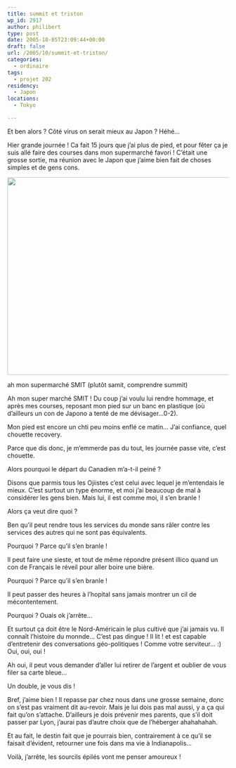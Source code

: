 ```yaml
---
title: summit et triston
wp_id: 2917
author: philibert
type: post
date: 2005-10-05T23:09:44+00:00
draft: false
url: /2005/10/summit-et-triston/
categories:
  - ordinaire
tags:
  - projet 202
residency:
  - Japon
locations:
  - Tokyo

---
```

Et ben alors ? Côté virus on serait mieux au Japon ? Héhé&#8230;

Hier grande journée ! Ca fait 15 jours que j&rsquo;ai plus de pied, et pour fêter ça je suis allé faire des courses dans mon supermarché favori ! C&rsquo;était une grosse sortie, ma réunion avec le Japon que j&rsquo;aime bien fait de choses simples et de gens cons.

<div id="attachment_2918" class="wp-caption alignnone" style="max-width: 600px">
  <a href="/uploads/2012/09/370653026622.jpeg"><img src="/uploads/2012/09/370653026622.jpeg" alt="" title="370653026622" width="600" height="450" class="size-full wp-image-2918" srcset="/uploads/2012/09/370653026622.jpeg 600w, /uploads/2012/09/370653026622-300x225.jpeg 300w, /uploads/2012/09/370653026622-263x197.jpeg 263w" sizes="(max-width: 600px) 100vw, 600px" /></a>
  
  <p class="wp-caption-text">
    ah mon supermarché SMIT (plutôt samit, comprendre summit)
  </p>
</div>

Ah mon super marché SMIT ! Du coup j&rsquo;ai voulu lui rendre hommage, et après mes courses, reposant mon pied sur un banc en plastique (où d&rsquo;ailleurs un con de Japono a tenté de me dévisager&#8230;0-2).

Mon pied est encore un chti peu moins enflé ce matin&#8230; J&rsquo;ai confiance, quel chouette recovery.

Parce que dis donc, je m&#8217;emmerde pas du tout, les journée passe vite, c&rsquo;est chouette.

Alors pourquoi le départ du Canadien m&rsquo;a-t-il peiné ?
  
Disons que parmis tous les Ojiistes c&rsquo;est celui avec lequel je m&rsquo;entendais le mieux. C&rsquo;est surtout un type énorme, et moi j&rsquo;ai beaucoup de mal à considérer les gens bien. Mais lui, il est comme moi, il s&rsquo;en branle ! 

Alors ça veut dire quoi ?
  
Ben qu&rsquo;il peut rendre tous les services du monde sans râler contre les services des autres qui ne sont pas équivalents.
  
Pourquoi ? Parce qu&rsquo;il s&rsquo;en branle !

Il peut faire une sieste, et tout de même répondre présent illico quand un con de Français le réveil pour aller boire une bière.
  
Pourquoi ? Parce qu&rsquo;il s&rsquo;en branle !

Il peut passer des heures à l&rsquo;hopital sans jamais montrer un cil de mécontentement.
  
Pourquoi ? Ouais ok j&rsquo;arrête&#8230;

Et surtout ça doit être le Nord-Américain le plus cultivé que j&rsquo;ai jamais vu. Il connaît l&rsquo;histoire du monnde&#8230; C&rsquo;est pas dingue ! Il lit ! et est capable d&rsquo;entretenir des conversations géo-politiques ! Comme votre serviteur&#8230; :) Oui, oui, oui !
  
Ah oui, il peut vous demander d&rsquo;aller lui retirer de l&rsquo;argent et oublier de vous filer sa carte bleue&#8230;
  
Un double, je vous dis !

Bref, j&rsquo;aime bien ! Il repasse par chez nous dans une grosse semaine, donc on s&rsquo;est pas vraiment dit au-revoir. Mais je lui dois pas mal aussi, y a ça qui fait qu&rsquo;on s&rsquo;attache. D&rsquo;ailleurs je dois prévenir mes parents, que s&rsquo;il doit passer par Lyon, j&rsquo;aurai pas d&rsquo;autre choix que de l&rsquo;héberger ahahahahah.

Et au fait, le destin fait que je pourrais bien, contrairement à ce qu&rsquo;il se faisait d&rsquo;évident, retourner une fois dans ma vie à Indianapolis&#8230;
  
Voilà, j&rsquo;arrête, les sourcils épilés vont me penser amoureux !